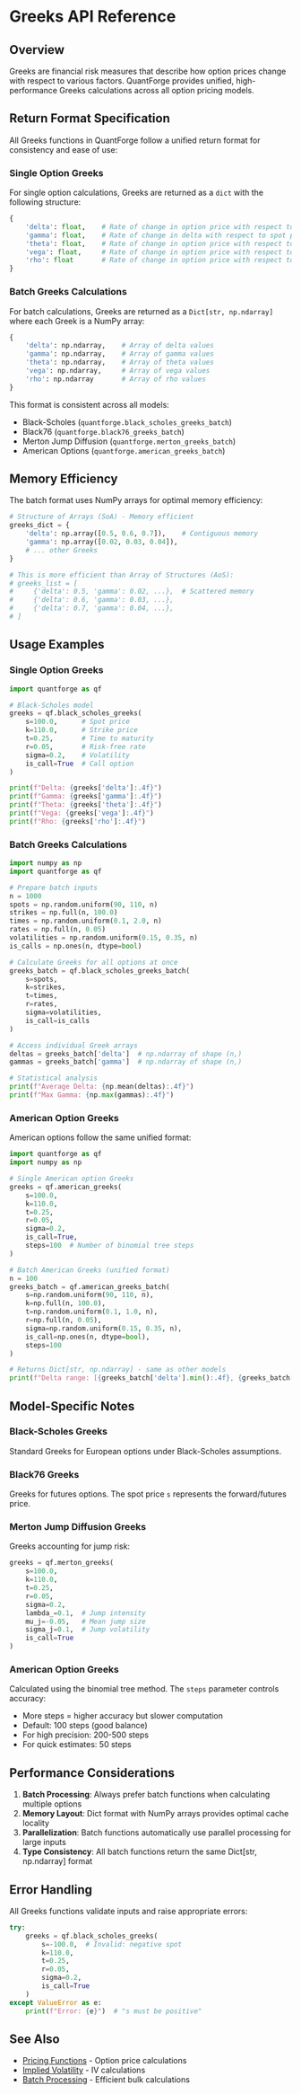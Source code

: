 # Greeks API Reference

## Overview

Greeks are financial risk measures that describe how option prices change with respect to various factors. QuantForge provides unified, high-performance Greeks calculations across all option pricing models.

## Return Format Specification

All Greeks functions in QuantForge follow a unified return format for consistency and ease of use:

### Single Option Greeks

For single option calculations, Greeks are returned as a `dict` with the following structure:

```python
{
    'delta': float,    # Rate of change in option price with respect to spot price
    'gamma': float,    # Rate of change in delta with respect to spot price
    'theta': float,    # Rate of change in option price with respect to time
    'vega': float,     # Rate of change in option price with respect to volatility
    'rho': float       # Rate of change in option price with respect to interest rate
}
```

### Batch Greeks Calculations

For batch calculations, Greeks are returned as a `Dict[str, np.ndarray]` where each Greek is a NumPy array:

```python
{
    'delta': np.ndarray,    # Array of delta values
    'gamma': np.ndarray,    # Array of gamma values
    'theta': np.ndarray,    # Array of theta values
    'vega': np.ndarray,     # Array of vega values
    'rho': np.ndarray       # Array of rho values
}
```

This format is consistent across all models:
- Black-Scholes (`quantforge.black_scholes_greeks_batch`)
- Black76 (`quantforge.black76_greeks_batch`)
- Merton Jump Diffusion (`quantforge.merton_greeks_batch`)
- American Options (`quantforge.american_greeks_batch`)

## Memory Efficiency

The batch format uses NumPy arrays for optimal memory efficiency:

```python
# Structure of Arrays (SoA) - Memory efficient
greeks_dict = {
    'delta': np.array([0.5, 0.6, 0.7]),    # Contiguous memory
    'gamma': np.array([0.02, 0.03, 0.04]),
    # ... other Greeks
}

# This is more efficient than Array of Structures (AoS):
# greeks_list = [
#     {'delta': 0.5, 'gamma': 0.02, ...},  # Scattered memory
#     {'delta': 0.6, 'gamma': 0.03, ...},
#     {'delta': 0.7, 'gamma': 0.04, ...},
# ]
```

## Usage Examples

### Single Option Greeks

```python
import quantforge as qf

# Black-Scholes model
greeks = qf.black_scholes_greeks(
    s=100.0,      # Spot price
    k=110.0,      # Strike price
    t=0.25,       # Time to maturity
    r=0.05,       # Risk-free rate
    sigma=0.2,    # Volatility
    is_call=True  # Call option
)

print(f"Delta: {greeks['delta']:.4f}")
print(f"Gamma: {greeks['gamma']:.4f}")
print(f"Theta: {greeks['theta']:.4f}")
print(f"Vega: {greeks['vega']:.4f}")
print(f"Rho: {greeks['rho']:.4f}")
```

### Batch Greeks Calculations

```python
import numpy as np
import quantforge as qf

# Prepare batch inputs
n = 1000
spots = np.random.uniform(90, 110, n)
strikes = np.full(n, 100.0)
times = np.random.uniform(0.1, 2.0, n)
rates = np.full(n, 0.05)
volatilities = np.random.uniform(0.15, 0.35, n)
is_calls = np.ones(n, dtype=bool)

# Calculate Greeks for all options at once
greeks_batch = qf.black_scholes_greeks_batch(
    s=spots,
    k=strikes,
    t=times,
    r=rates,
    sigma=volatilities,
    is_call=is_calls
)

# Access individual Greek arrays
deltas = greeks_batch['delta']  # np.ndarray of shape (n,)
gammas = greeks_batch['gamma']  # np.ndarray of shape (n,)

# Statistical analysis
print(f"Average Delta: {np.mean(deltas):.4f}")
print(f"Max Gamma: {np.max(gammas):.4f}")
```

### American Option Greeks

American options follow the same unified format:

```python
import quantforge as qf
import numpy as np

# Single American option Greeks
greeks = qf.american_greeks(
    s=100.0,
    k=110.0,
    t=0.25,
    r=0.05,
    sigma=0.2,
    is_call=True,
    steps=100  # Number of binomial tree steps
)

# Batch American Greeks (unified format)
n = 100
greeks_batch = qf.american_greeks_batch(
    s=np.random.uniform(90, 110, n),
    k=np.full(n, 100.0),
    t=np.random.uniform(0.1, 1.0, n),
    r=np.full(n, 0.05),
    sigma=np.random.uniform(0.15, 0.35, n),
    is_call=np.ones(n, dtype=bool),
    steps=100
)

# Returns Dict[str, np.ndarray] - same as other models
print(f"Delta range: [{greeks_batch['delta'].min():.4f}, {greeks_batch['delta'].max():.4f}]")
```

## Model-Specific Notes

### Black-Scholes Greeks

Standard Greeks for European options under Black-Scholes assumptions.

### Black76 Greeks

Greeks for futures options. The spot price `s` represents the forward/futures price.

### Merton Jump Diffusion Greeks

Greeks accounting for jump risk:
```python
greeks = qf.merton_greeks(
    s=100.0,
    k=110.0,
    t=0.25,
    r=0.05,
    sigma=0.2,
    lambda_=0.1,  # Jump intensity
    mu_j=-0.05,   # Mean jump size
    sigma_j=0.1,  # Jump volatility
    is_call=True
)
```

### American Option Greeks

Calculated using the binomial tree method. The `steps` parameter controls accuracy:
- More steps = higher accuracy but slower computation
- Default: 100 steps (good balance)
- For high precision: 200-500 steps
- For quick estimates: 50 steps

## Performance Considerations

1. **Batch Processing**: Always prefer batch functions when calculating multiple options
2. **Memory Layout**: Dict format with NumPy arrays provides optimal cache locality
3. **Parallelization**: Batch functions automatically use parallel processing for large inputs
4. **Type Consistency**: All batch functions return the same Dict[str, np.ndarray] format

## Error Handling

All Greeks functions validate inputs and raise appropriate errors:

```python
try:
    greeks = qf.black_scholes_greeks(
        s=-100.0,  # Invalid: negative spot
        k=110.0,
        t=0.25,
        r=0.05,
        sigma=0.2,
        is_call=True
    )
except ValueError as e:
    print(f"Error: {e}")  # "s must be positive"
```

## See Also

- [Pricing Functions](pricing.md) - Option price calculations
- [Implied Volatility](implied_volatility.md) - IV calculations
- [Batch Processing](batch_processing.md) - Efficient bulk calculations